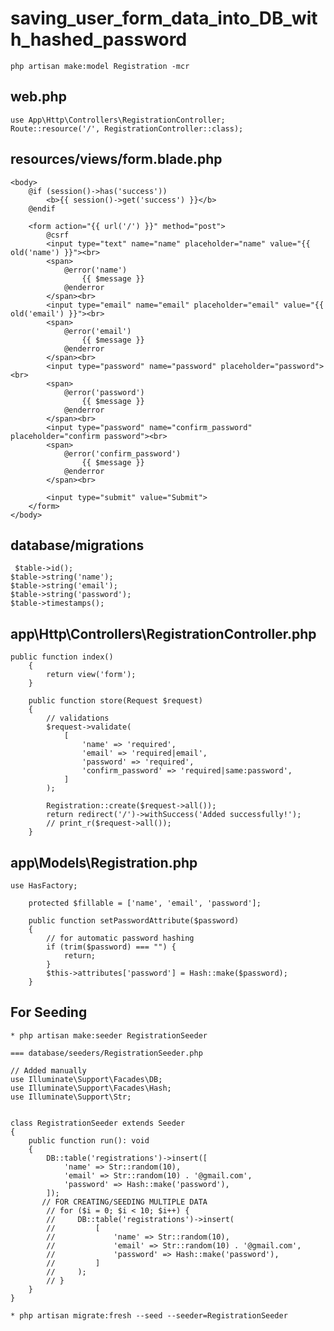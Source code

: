 # saving_user_form_data_into_DB_with_hashed_password

`php artisan make:model Registration -mcr`

## web.php
```
use App\Http\Controllers\RegistrationController;
Route::resource('/', RegistrationController::class);
```
## resources/views/form.blade.php
```
<body>
    @if (session()->has('success'))
        <b>{{ session()->get('success') }}</b>
    @endif
    
    <form action="{{ url('/') }}" method="post">
        @csrf
        <input type="text" name="name" placeholder="name" value="{{ old('name') }}"><br>
        <span>
            @error('name')
                {{ $message }}
            @enderror
        </span><br>
        <input type="email" name="email" placeholder="email" value="{{ old('email') }}"><br>
        <span>
            @error('email')
                {{ $message }}
            @enderror
        </span><br>
        <input type="password" name="password" placeholder="password"><br>
        <span>
            @error('password')
                {{ $message }}
            @enderror
        </span><br>
        <input type="password" name="confirm_password" placeholder="confirm password"><br>
        <span>
            @error('confirm_password')
                {{ $message }}
            @enderror
        </span><br>

        <input type="submit" value="Submit">
    </form>
</body>
```
## database/migrations
```
 $table->id();
$table->string('name');
$table->string('email');
$table->string('password');
$table->timestamps();
```
## app\Http\Controllers\RegistrationController.php
```
public function index()
    {
        return view('form');
    }

    public function store(Request $request)
    {
        // validations
        $request->validate(
            [
                'name' => 'required',
                'email' => 'required|email',
                'password' => 'required',
                'confirm_password' => 'required|same:password',
            ]
        );

        Registration::create($request->all());
        return redirect('/')->withSuccess('Added successfully!');
        // print_r($request->all());
    }
```
## app\Models\Registration.php
```
use HasFactory;

    protected $fillable = ['name', 'email', 'password'];

    public function setPasswordAttribute($password)
    {
        // for automatic password hashing 
        if (trim($password) === "") {
            return;
        }
        $this->attributes['password'] = Hash::make($password);
    }
```
## For Seeding
``` * php artisan make:seeder RegistrationSeeder ```

```
=== database/seeders/RegistrationSeeder.php

// Added manually
use Illuminate\Support\Facades\DB;
use Illuminate\Support\Facades\Hash;
use Illuminate\Support\Str;


class RegistrationSeeder extends Seeder
{
    public function run(): void
    {
        DB::table('registrations')->insert([
            'name' => Str::random(10),
            'email' => Str::random(10) . '@gmail.com',
            'password' => Hash::make('password'),
        ]);
       // FOR CREATING/SEEDING MULTIPLE DATA
        // for ($i = 0; $i < 10; $i++) {
        //     DB::table('registrations')->insert(
        //         [
        //             'name' => Str::random(10),
        //             'email' => Str::random(10) . '@gmail.com',
        //             'password' => Hash::make('password'),
        //         ]
        //     );
        // }
    }
}
```

`* php artisan migrate:fresh --seed --seeder=RegistrationSeeder`
